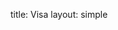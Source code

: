 title: Visa
layout: simple

[//]: # (If your country is not part of the [Schengen Agreement]&#40;https://www.schengenvisainfo.com/who-needs-schengen-visa/&#41;, you will need to request a tourist Visa in the Portuguese Embassy. Please refer to your local embassy for information on processing time. According to the information provided by the Portuguese Ministry of Foreign Affairs, we have compiled this list with the necessary documents to obtain a [Short Stay Visa]&#40;https://www.vistos.mne.pt/en/short-stay-visas-schengen/required-documentation/short-stay-visa#refer-to-the-harmonized-documents-table-concerning-required-documents-for-visa-application-lodging-in-specific-countries&#41;.)

[//]: # ()
[//]: # (* An invitation letter from the PyCon organisation team)

[//]: # ()
[//]: # (After you have purchased your PyCon ticket, send an e-mail to [2023@pycon.pt]&#40;mailto:2023@pycon.pt&#41; with: the purchased ticket, your full name, your address, a copy of your passport, your company and/or university name and address.)

[//]: # ()
[//]: # (* Travel Insurance )

[//]: # ()
[//]: # (This insurance should cover the entire Schengen Area and be valid for the expected duration of you stay. The minimum coverage must be 30,000 EUR.)

[//]: # ()
[//]: # (* A passport or other valid travel document)

[//]: # ()
[//]: # (Your passport/travel document must be valid for at least three months after your planned departure date. Moreover, your passport/travel document must have been issued within the past ten years and must have at least two blank pages.)

[//]: # ()
[//]: # (* A passport photo measuring 35mm x 45mm)

[//]: # ()
[//]: # (The distance from your chin to the top of your head should measure between 30mm and 36mm. The photograph should bear a close resemblance to your current appearance and you should be facing the camera directly.)

[//]: # ()
[//]: # (* Proof of means of subsistence)

[//]: # ()
[//]: # (Work certificate and salary, as well as three last bank transcripts &#40;proof of means of subsistence&#41;, covering the entire stay and return to country of origin &#40;you should also include the hotel reservation and the return ticket&#41;.)

[//]: # ()
[//]: # (** Relevant Links: **)

[//]: # ()
[//]: # (- COVID-19 measures implemented in Portugal &#40;[www.visitportugal.com]&#40;https://www.visitportugal.com/en/node/421175&#41;&#41;)

[//]: # (- Portuguese Ministry of Foreign Affairs - Visa &#40;[www.vistos.mne.pt]&#40;https://www.vistos.mne.pt/en/&#41;&#41;)

[//]: # (- SEF: Foreigners and Borders Service &#40;[imigrante.sef.pt]&#40;https://imigrante.sef.pt/en/entrada-em-portugal/&#41;&#41;)

[//]: # (- Official Map of Portuguese Embassies &#40;[portaldascomunidades.mne.pt/pt/rede-consular]&#40;https://www.portaldascomunidades.mne.pt/pt/rede-consular&#41;&#41;)
